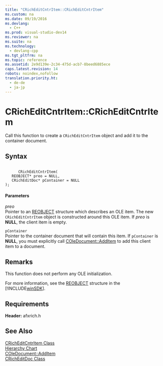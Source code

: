 ```yaml
---
title: "CRichEditCntrItem::CRichEditCntrItem"
ms.custom: na
ms.date: 09/19/2016
ms.devlang: 
  - C++
ms.prod: visual-studio-dev14
ms.reviewer: na
ms.suite: na
ms.technology: 
  - devlang-cpp
ms.tgt_pltfrm: na
ms.topic: reference
ms.assetid: 2e9d139e-2c34-475d-acb7-8beed6885ece
caps.latest.revision: 14
robots: noindex,nofollow
translation.priority.ht: 
  - de-de
  - ja-jp
---
```

# CRichEditCntrItem::CRichEditCntrItem
Call this function to create a `CRichEditCntrItem` object and add it to the container document.  
  
## Syntax  
  
```  
  
      CRichEditCntrItem(  
   REOBJECT* preo = NULL,  
   CRichEditDoc* pContainer = NULL   
);  
```  
  
#### Parameters  
 *preo*  
 Pointer to an [REOBJECT](http://msdn.microsoft.com/library/windows/desktop/bb787946) structure which describes an OLE item. The new `CRichEditCntrItem` object is constructed around this OLE item. If *preo* is **NULL**, the client item is empty.  
  
 `pContainer`  
 Pointer to the container document that will contain this item. If `pContainer` is **NULL**, you must explicitly call [COleDocument::AddItem](../vs140/COleDocument--AddItem.md) to add this client item to a document.  
  
## Remarks  
 This function does not perform any OLE initialization.  
  
 For more information, see the [REOBJECT](http://msdn.microsoft.com/library/windows/desktop/bb787946) structure in the [!INCLUDE[winSDK](../vs140/includes/winSDK_md.md)].  
  
## Requirements  
 **Header:** afxrich.h  
  
## See Also  
 [CRichEditCntrItem Class](../vs140/CRichEditCntrItem-Class.md)   
 [Hierarchy Chart](../vs140/Hierarchy-Chart.md)   
 [COleDocument::AddItem](../vs140/COleDocument--AddItem.md)   
 [CRichEditDoc Class](../vs140/CRichEditDoc-Class.md)